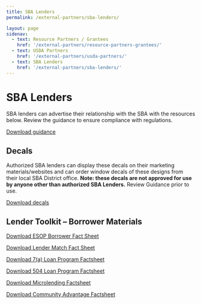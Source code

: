 ```yaml
---
title: SBA Lenders
permalink: /external-partners/sba-lenders/

layout: page
sidenav:
  - text: Resource Partners / Grantees
    href: '/external-partners/resource-partners-grantees/'
  - text: USDA Partners
    href: '/external-partners/usda-partners/'
  - text: SBA Lenders
    href: '/external-partners/sba-lenders/'
---
```


# SBA Lenders

SBA lenders can advertise their relationship with the SBA with the resources below. Review the guidance to ensure compliance with regulations.

<a class="usa-button" href="{{ site.baseurl }}/assets/sba/sba-lenders/guidance.docx">Download guidance</a>


## Decals

Authorized SBA lenders can display these decals on their marketing materials/websites and can order window decals of these designs from their local SBA District office. <strong>Note:  these decals are not approved for use by anyone other than authorized SBA Lenders.</strong> Review Guidance prior to use.

<a class="usa-button" href="{{ site.baseurl }}/assets/sba/sba-lenders/SBA-LenderDecal-Images.zip">Download decals</a>

## Lender Toolkit – Borrower Materials

<a class="usa-button" href="{{ site.baseurl }}/assets/sba/sba-lenders/ESOP_Borrower_Fact_Sheet.pdf">Download ESOP Borrower Fact Sheet</a>

<a class="usa-button" href="{{ site.baseurl }}/assets/sba/sba-lenders/Lender-Match-Fact-Sheet-Borrower-Version.pdf">Download Lender Match Fact Sheet</a>

<a class="usa-button" href="{{ site.baseurl }}/assets/sba/sba-lenders/7a-Loan-Fact-Sheet-Borrower-Version.pdf">Download 7(a) Loan Program Factsheet</a>

<a class="usa-button" href="{{ site.baseurl }}/assets/sba/sba-lenders/504-Loan-Fact-Sheet-Borrower-Version.pdf">Download 504 Loan Program Factsheet</a>

<a class="usa-button" href="{{ site.baseurl }}/assets/sba/sba-lenders/Microloan-Fact-Sheet-Borrower.pdf">Download Microlending Factsheet</a>

<a class="usa-button" href="{{ site.baseurl }}/assets/sba/sba-lenders/Community-Advantage-Fact-Sheet-Borrower-Version.pdf">Download Community Advantage Factsheet</a>
